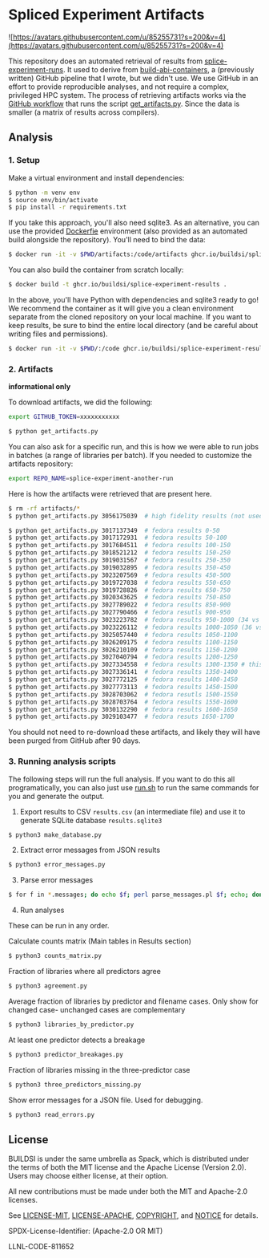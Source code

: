 # Spliced Experiment Artifacts

![https://avatars.githubusercontent.com/u/85255731?s=200&v=4](https://avatars.githubusercontent.com/u/85255731?s=200&v=4)

This repository does an automated retrieval of results from [splice-experiment-runs](https://github.com/buildsi/splice-experiment-runs). It used to derive from [build-abi-containers](https://github.com/builsi/build-abi-containers), a (previously written) GitHub pipeline that I wrote, but we didn't use. We use GitHub in an effort to provide reproducible analyses, and not require a complex, privileged HPC system. The process of retrieving artifacts works via the [GitHub workflow](.github/workflows/artifacts.yml) that runs the script [get_artifacts.py](get_artifacts.py). Since the data is smaller (a matrix of results across compilers).

## Analysis

### 1. Setup

Make a virtual environment and install dependencies:

```bash
$ python -m venv env
$ source env/bin/activate
$ pip install -r requirements.txt
```

If you take this approach, you'll also need sqlite3. As an alternative, you can use
the provided [Dockerfie](Dockerfile) environment (also provided as an automated build
alongside the repository). You'll need to bind the data:

```bash
$ docker run -it -v $PWD/artifacts:/code/artifacts ghcr.io/buildsi/splice-experiment-results
```
You can also build the container from scratch locally:

```bash
$ docker build -t ghcr.io/buildsi/splice-experiment-results .
```
In the above, you'll have Python with dependencies and sqlite3 ready to go!
We recommend the container as it will give you a clean environment separate
from the cloned repository on your local machine. If you want to keep results, be sure
to bind the entire local directory (and be careful about writing files and 
permissions).

```bash
$ docker run -it -v $PWD/:/code ghcr.io/buildsi/splice-experiment-results
```

### 2. Artifacts

**informational only**

To download artifacts, we did the following:

```bash
export GITHUB_TOKEN=xxxxxxxxxxx
```
```bash
$ python get_artifacts.py
```

You can also ask for a specific run, and this is how we were able to run
jobs in batches (a range of libraries per batch). If you needed to customize
the artifacts repository:

```bash
export REPO_NAME=splice-experiment-another-run
```
Here is how the artifacts were retrieved that are present here.

```bash
$ rm -rf artifacts/*
$ python get_artifacts.py 3056175039  # high fidelity results (not used)

$ python get_artifacts.py 3017137349  # fedora results 0-50
$ python get_artifacts.py 3017172931  # fedora results 50-100
$ python get_artifacts.py 3017684511  # fedora results 100-150
$ python get_artifacts.py 3018521212  # fedora results 150-250
$ python get_artifacts.py 3019031567  # fedora results 250-350
$ python get_artifacts.py 3019032895  # fedora results 350-450
$ python get_artifacts.py 3023207569  # fedora results 450-500
$ python get_artifacts.py 3019727038  # fedora results 550-650
$ python get_artifacts.py 3019728826  # fedora results 650-750
$ python get_artifacts.py 3020343625  # fedora results 750-850
$ python get_artifacts.py 3027789022  # fedora results 850-900
$ python get_artifacts.py 3027790466  # fedora resutls 900-950
$ python get_artifacts.py 3023223782  # fedora results 950-1000 (34 vs all others had runner issues)
$ python get_artifacts.py 3023226112  # fedora results 1000-1050 (36 vs 37 runner had issues)
$ python get_artifacts.py 3025057440  # fedora results 1050-1100
$ python get_artifacts.py 3026209175  # fedora results 1100-1150
$ python get_artifacts.py 3026210109  # fedora results 1150-1200
$ python get_artifacts.py 3027040794  # fedora results 1200-1250 
$ python get_artifacts.py 3027334558  # fedora results 1300-1350 # this is where results start to peter out
$ python get_artifacts.py 3027336141  # fedora results 1350-1400
$ python get_artifacts.py 3027772125  # fedora results 1400-1450
$ python get_artifacts.py 3027773113  # fedora results 1450-1500
$ python get_artifacts.py 3028703062  # fedora resutls 1500-1550
$ python get_artifacts.py 3028703764  # fedora results 1550-1600
$ python get_artifacts.py 3030132290  # fedora results 1600-1650
$ python get_artifacts.py 3029103477  # fedora resuts 1650-1700
```

You should not need to re-download these artifacts, and likely they will have been
purged from GitHub after 90 days.


### 3. Running analysis scripts

The following steps will run the full analysis. If you want to do this all programatically,
you can also just use [run.sh](run.sh) to run the same commands for you and generate the output.

1. Export results to CSV `results.csv` (an intermediate file) and use it to generate SQLite database `results.sqlite3`

```bash
$ python3 make_database.py
```

2. Extract error messages from JSON results

```bash
$ python3 error_messages.py
```

3. Parse error messages

```bash
$ for f in *.messages; do echo $f; perl parse_messages.pl $f; echo; done >messages.summary
```

4. Run analyses

These can be run in any order.

Calculate counts matrix (Main tables in Results section)

```bash
$ python3 counts_matrix.py
```

Fraction of libraries where all predictors agree

```bash
$ python3 agreement.py
```

Average fraction of libraries by predictor and filename cases. Only show for changed case- unchanged cases are complementary

```bash
$ python3 libraries_by_predictor.py
```

At least one predictor detects a breakage

```bash
$ python3 predictor_breakages.py
```

Fraction of libraries missing in the three-predictor case

```bash
$ python3 three_predictors_missing.py
```

Show error messages for a JSON file. Used for debugging.

```bash
$ python3 read_errors.py
```

## License

BUILDSI is under the same umbrella as Spack, which is distributed under the
terms of both the MIT license and the Apache License (Version 2.0). 
Users may choose either license, at their option.

All new contributions must be made under both the MIT and Apache-2.0
licenses.

See [LICENSE-MIT](https://github.com/spack/spack/blob/develop/LICENSE-MIT),
[LICENSE-APACHE](https://github.com/spack/spack/blob/develop/LICENSE-APACHE),
[COPYRIGHT](https://github.com/spack/spack/blob/develop/COPYRIGHT), and
[NOTICE](https://github.com/spack/spack/blob/develop/NOTICE) for details.

SPDX-License-Identifier: (Apache-2.0 OR MIT)

LLNL-CODE-811652
